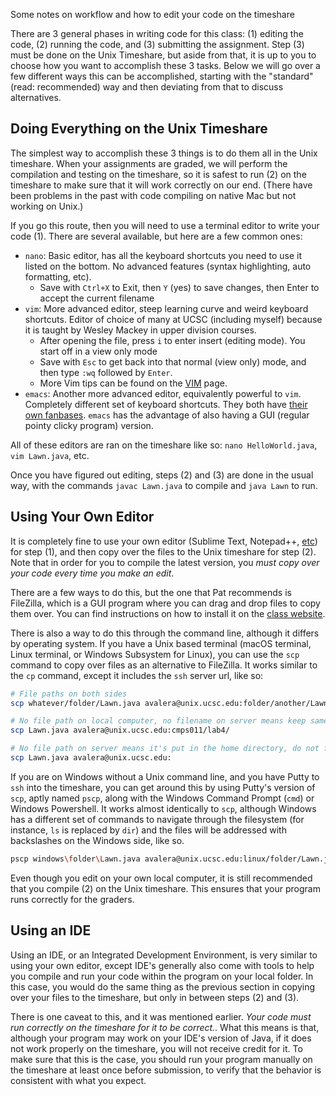 Some notes on workflow and how to edit your code on the timeshare

There are 3 general phases in writing code for this class: (1) editing the code,
(2) running the code, and (3) submitting the assignment. Step (3) must be done
on the Unix Timeshare, but aside from that, it is up to you to choose how you
want to accomplish these 3 tasks. Below we will go over a few different ways
this can be accomplished, starting with the "standard" (read: recommended) way
and then deviating from that to discuss alternatives.

## Doing Everything on the Unix Timeshare

The simplest way to accomplish these 3 things is to do them all in the Unix
timeshare. When your assignments are graded, we will perform the compilation and
testing on the timeshare, so it is safest to run (2) on the timeshare to make
sure that it will work correctly on our end. (There have been problems in the
past with code compiling on native Mac but not working on Unix.)

If you go this route, then you will need to use a terminal editor to write your
code (1). There are several available, but here are a few common ones:

- `nano`: Basic editor, has all the keyboard shortcuts you need to use it listed
    on the bottom. No advanced features (syntax highlighting, auto formatting,
    etc).
    - Save with `Ctrl+X` to Exit, then `Y` (yes) to save changes, then Enter to
        accept the current filename
- `vim`: More advanced editor, steep learning curve and weird keyboard
    shortcuts. Editor of choice of many at UCSC (including myself) because it is
    taught by Wesley Mackey in upper division courses.
    - After opening the file, press `i` to enter insert (editing mode). You
        start off in a view only mode
    - Save with `Esc` to get back into that normal (view only) mode, and then
        type `:wq` followed by `Enter`.
    - More Vim tips can be found on the [VIM](VIM.md) page.
- `emacs`: Another more advanced editor, equivalently powerful to `vim`.
    Completely different set of keyboard shortcuts. They both have [their own
    fanbases](https://xkcd.com/378/). `emacs` has the advantage of also having
    a GUI (regular pointy clicky program) version.

All of these editors are ran on the timeshare like so: `nano HelloWorld.java`,
`vim Lawn.java`, etc.

Once you have figured out editing, steps (2) and (3) are done in the usual way,
with the commands `javac Lawn.java` to compile and `java Lawn` to run.

## Using Your Own Editor

It is completely fine to use your own editor (Sublime Text, Notepad++,
[etc](https://xkcd.com/1823/)) for step (1), and then copy over the files to the
Unix timeshare for step (2). Note that in order for you to compile the latest
version, you *must copy over your code every time you make an edit*.

There are a few ways to do this, but the one that Pat recommends is FileZilla,
which is a GUI program where you can drag and drop files to copy them over. You
can find instructions on how to install it on the
[class website](https://classes.soe.ucsc.edu/cmps005p/Spring17/prog.html).

There is also a way to do this through the command line, although it differs by
operating system. If you have a Unix based terminal (macOS terminal, Linux
terminal, or Windows Subsystem for Linux), you can use the `scp` command to copy
over files as an alternative to FileZilla. It works similar to the `cp` command,
except it includes the `ssh` server url, like so:

```bash
# File paths on both sides
scp whatever/folder/Lawn.java avalera@unix.ucsc.edu:folder/another/Lawn.java

# No file path on local computer, no filename on server means keep same filename
scp Lawn.java avalera@unix.ucsc.edu:cmps011/lab4/

# No file path on server means it's put in the home directory, do not forget :
scp Lawn.java avalera@unix.ucsc.edu:
```

If you are on Windows without a Unix command line, and you have Putty to `ssh`
into the timeshare, you can get around this by using Putty's version of `scp`,
aptly named `pscp`, along with the Windows Command Prompt (`cmd`) or Windows
Powershell. It works almost identically to `scp`, although Windows has a
different set of commands to navigate through the filesystem (for instance, `ls`
is replaced by `dir`) and the files will be addressed with backslashes on the
Windows side, like so.

```bash
pscp windows\folder\Lawn.java avalera@unix.ucsc.edu:linux/folder/Lawn.java
```

Even though you edit on your own local computer, it is still recommended that
you compile (2) on the Unix timeshare. This ensures that your program runs
correctly for the graders.

## Using an IDE

Using an IDE, or an Integrated Development Environment, is very similar to using
your own editor, except IDE's generally also come with tools to help you compile
and run your code within the program on your local folder. In this case, you
would do the same thing as the previous section in copying over your files to
the timeshare, but only in between steps (2) and (3).

There is one caveat to this, and it was mentioned earlier. *Your code must run
correctly on the timeshare for it to be correct.*. What this means is that,
although your program may work on your IDE's version of Java, if it does not
work properly on the timeshare, you will not receive credit for it. To make sure
that this is the case, you should run your program manually on the timeshare at
least once before submission, to verify that the behavior is consistent with
what you expect.
